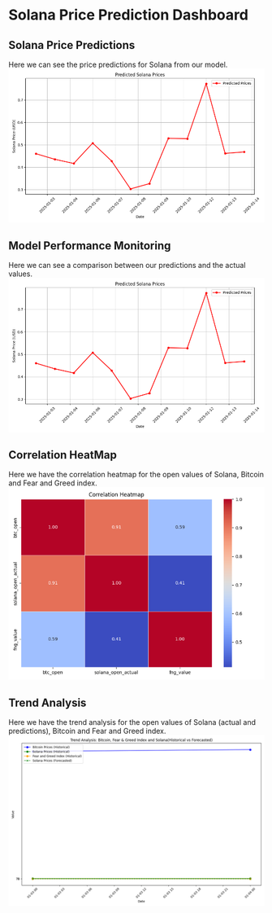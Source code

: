 
# Solana Price Prediction Dashboard


## Solana Price Predictions
Here we can see the price predictions for Solana from our model.
![Price_predictions](../img/solana_predictions_plot.png)



## Model Performance Monitoring
Here we can see a comparison between our predictions and the actual values.
![Hindcast](../img/solana_predictions_plot.png)



## Correlation HeatMap
Here we have the correlation heatmap for the open values of Solana, Bitcoin and Fear and Greed index.
![HeatMap](../img/sln_btc_fng_heatmap.png)



## Trend Analysis
Here we have the trend analysis for the open values of Solana (actual and predictions), Bitcoin and Fear and Greed index.
![Trend_analysis](../img/trend_analisis.png)

